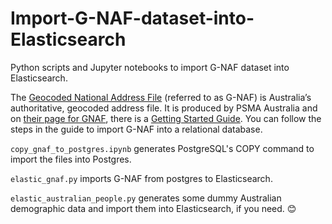 # Import-G-NAF-dataset-into-Elasticsearch
Python scripts and Jupyter notebooks to import G-NAF dataset into Elasticsearch.

The [Geocoded National Address File](https://data.gov.au/dataset/ds-dga-19432f89-dc3a-4ef3-b943-5326ef1dbecc/) (referred to as G-NAF) is Australia’s authoritative, geocoded address file. It is produced by PSMA Australia and on [their page for GNAF](https://psma.com.au/product/gnaf/), there is a [Getting Started Guide](https://psma.com.au/wp-content/uploads/2019/06/G-NAF-Getting-Started-Guide-New.pdf). You can follow the steps in the guide to import G-NAF into a relational database.

`copy_gnaf_to_postgres.ipynb` generates PostgreSQL's COPY command to import the files into Postgres.

`elastic_gnaf.py` imports G-NAF from postgres to Elasticsearch.

`elastic_australian_people.py` generates some dummy Australian demographic data and import them into Elasticsearch, if you need. :blush:
